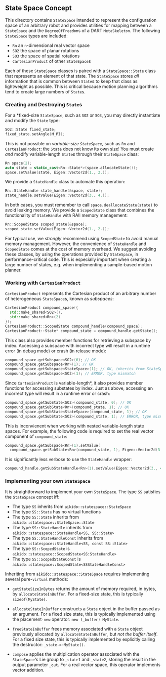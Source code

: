## State Space Concept

This directory contains `StateSpace` intended to represent the configuration
space of an arbitrary robot and provides utilities for mapping between a
`StateSpace` and the `DegreeOfFreedom`s of a DART `MetaSkeleton`. The following
`StateSpace` types are included:

- `Rn` an `n`-dimensional real vector space
- `SO2` the space of planar rotations
- `SO3` the space of spatial rotations
- `CartesianProduct` of other `StateSpace`s

Each of these `StateSpace` classes is paired with a `StateSpace::State` class
that represents an element of that state. The `StateSpace` stores *all*
information that is common between `State`s to keep that class as lightweight
as possible. This is critical because motion planning algorithms tend to create
large numbers of `State`s.


### Creating and Destroying `State`s

For a *fixed-size `StateSpace`, such as `SO2` or `SO3`,
you may directly instantiate and modify the `State` type:
```c++
SO2::State fixed_state;
fixed_state.setAngle(M_PI);
```

This is not possible on *variable-size `StateSpace`*, such as
`Rn` and `CartesianProduct`: the `State` does not know its
own size! You must create *and* modify variable-length `State`s through their
`StateSpace` class:
```c++
Rn space(2);
auto state = static_cast<Rn::State*>(space.allocateState());
space.setValue(state, Eigen::Vector2d(1., 2.));
```

We provide a `StateHandle` class to automate this operation:
```c++
Rn::StateHandle state_handle(&space, state);
state_handle.setValue(Eigen::Vector2d(3., 4.));
```

In both cases, you must remember to call `space.deallocateState(state)` to
avoid leaking memory. We provide a `ScopedState` class that combines the
functionality of `StateHandle` with RAII memory management:
```c++
Rn::ScopedState scoped_state(&space);
scoped_state.setValue(Eigen::Vector2d(1., 2.));
```

For typical use, we *strongly* recommend using `ScopedState` to avoid manual
memory management. However, the convenience of `StateHandle` and `ScopedState`
comes at the cost of memory overhead. We suggest avoiding these classes, by
using the operations provided by `StateSpace`, in performance-critical code.
This is especially important when creating a large number of states, e.g. when
implementing a sample-based motion planner.


### Working with `CartesianProduct`

`CartesianProduct` represents the Cartesian product of an arbitrary number of
heterogeneous `StateSpace`s, known as *subspaces*:
```c++
CartesianProduct compound_space({
  std::make_shared<SO2>(),
  std::make_shared<Rn>(2)
});
CartesianProduct::ScopedState compound_handle(compound_space);
CartesianProduct::State* compound_state = compound_handle.getState();
```

This class also provides member functions for retrieving a subspace by index.
Accessing a subspace with incorrect type will result in a runtime error (in
debug mode) or crash (in release mode):
```c++
compound_space.getSubspace<SO2>(0); // OK
compound_space.getSubspace<Rn>(1); // OK
compound_space.getSubspace<StateSpace>(1); // OK, inherits from StateSpace
compound_space.getSubspace<SO2>(1); // ERROR, type mismatch
```

Since `CartesianProduct` is variable-length*, it also provides member
functions for accessing substates by index. Just as above, accessing an
incorrect type will result in a runtime error or crash:
```c++
compound_space.getSubState<SO2>(compound_state, 0); // OK
compound_space.getSubState<Rn>(compound_state, 1); // OK
compound_space.getSubState<StateSpace>(compound_state, 1); // OK
compound_space.getSubState<SO2>(compound_state, 1); // ERROR, type mismatch
```

This is inconvienent when working with nested variable-length state spaces. For
example, the following code is required to set the real vector component of
`compound_state`:
```c++
compound_space.getSubspace<Rn>(1).setValue(
  compound_space.getSubState<Rn>(compound_state, 1), Eigen::Vector2d(3., 4.));
```

It is significantly less verbose to use the `StateHandle` wrapper:
```c++
compound_handle.getSubStateHandle<Rn>(1).setValue(Eigen::Vector2d(3., 4.));
```


### Implementing your own `StateSpace`

It is straightforward to implement your own `StateSpace`. The type `SS`
satisfies the `StateSpace` concept iff:

- The type `SS` inherits from `aikido::statespace::StateSpace`
- The type `SS::State` has no virtual functions
- The type `SS::State` inherits from `aikido::statespace::StateSpace::State`
- The type `SS::StateHandle` inherits from
  `aikido::statespace::StateHandle<SS, SS::State>`
- The type `SS::StateHandleConst` inherits from
  `aikido::statespace::StateHandle<SS, const SS::State>`
- The type `SS::ScopedState` is
  `aikido::statespace::ScopedState<SS:StateHandle>`
- The type `SS::ScopedStateConst` is
  `aikido::statespace::ScopedState<SSStateHandleConst>`

Inheriting from `aikido::statespace::StateSpace` requires implementing several
pure-`virtual` methods:

- `getStateSizeInBytes` returns the amount of memory required, in bytes, by
  `allocateStateInBuffer`. For a fixed-size state, this is typically
  `sizeof(MyState)`.

- `allocateStateInBuffer` constructs a `State` object in the buffer passed
  as an argument. For a fixed size state, this is typically implemented using
  the placement`-new` operator: `new (_buffer) MyState`.

- `freeStateInBuffer` frees memory associated with a `State` object previously
  allocated by `allocateStateInBuffer`, but *not the buffer itself*. For a
  fixed size state, this is typically implemented by explicitly calling the
  destructor: `_state->~MyState()`.

- `compose` applies the multiplication operator associated with the
  `StateSpace`'s Lie group to `_state1` and `_state2`, storing the result in
  the output parameter `_out`. For a real vector space, this operator
  implements vector addition.

